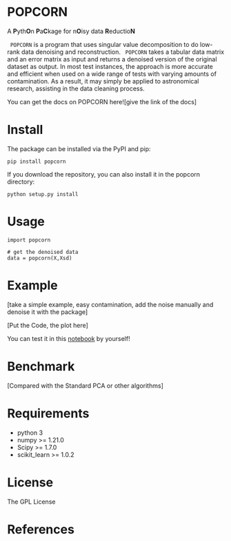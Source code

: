 # POPCORN
A **P**yth**O**n **P**a**C**kage for n**O**isy data **R**eductio**N**

` POPCORN` is a program that uses singular value decomposition to do low-rank data denoising and reconstruction. ` POPCORN` takes a tabular data matrix and an error matrix as input and returns a denoised version of the original dataset as output. In most test instances, the approach is more accurate and efficient when used on a wide range of tests with varying amounts of contamination. As a result, it may simply be applied to astronomical research, assisting in the data cleaning process.

You can get the docs on POPCORN here![give the link of the docs]

# Install

The package can be installed via the PyPI and pip:

    pip install popcorn

If you download the repository, you can also install it in the popcorn directory:

    python setup.py install

# Usage

    import popcorn

    # get the denoised data
    data = popcorn(X,Xsd)


# Example

[take a simple example, easy contamination, add the noise manually and denoise it with the package]

[Put the Code, the plot here]

You can test it in this [notebook](https://github.com/pengchen1019/popcorn/blob/main/tests/test_popcorn.ipynb) by yourself!

# Benchmark

[Compared with the Standard PCA or other algorithms]


# Requirements

- python 3
- numpy >= 1.21.0
- Scipy >= 1.7.0
- scikit_learn >= 1.0.2

# License

The GPL License

# References
